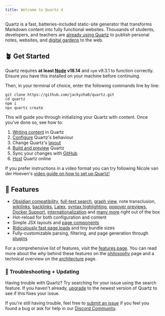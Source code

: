 ```yaml
---
title: Welcome to Quartz 4
---
```


Quartz is a fast, batteries-included static-site generator that transforms Markdown content into fully functional websites. Thousands of students, developers, and teachers are [already using Quartz](showcase.md) to publish personal notes, websites, and [digital gardens](https://jzhao.xyz/posts/networked-thought) to the web.

## 🪴 Get Started

Quartz requires **at least [Node](https://nodejs.org/) v18.14** and `npm` v9.3.1 to function correctly. Ensure you have this installed on your machine before continuing.

Then, in your terminal of choice, enter the following commands line by line:

```shell
git clone https://github.com/jackyzha0/quartz.git
cd quartz
npm i
npx quartz create
```

This will guide you through initializing your Quartz with content. Once you've done so, see how to:

1. [Writing content](authoring%20content.md) in Quartz
2. [Configure](configuration.md) Quartz's behaviour
3. Change Quartz's [layout](layout.md)
4. [Build and preview](build) Quartz
5. Sync your changes with [GitHub](setting%20up%20your%20GitHub%20repository.md)
6. [Host](hosting.md) Quartz online

If you prefer instructions in a video format you can try following Nicole van der Hoeven's
[video guide on how to set up Quartz!](https://www.youtube.com/watch?v=6s6DT1yN4dw&t=227s)

## 🔧 Features

- [Obsidian compatibility](Obsidian%20compatibility.md), [full-text search](full-text%20search.md), [graph view](graph%20view.md), note transclusion, [wikilinks](wikilinks.md), [backlinks](backlinks.md), [Latex](features/Latex.md), [syntax highlighting](syntax%20highlighting.md), [popover previews](popover%20previews.md), [Docker Support](Docker%20Support.md), [internationalization](i18n.md) and [many more](./features) right out of the box
- Hot-reload for both configuration and content
- Simple JSX layouts and [page components](creating%20components.md)
- [Ridiculously fast page loads](SPA%20Routing.md) and tiny bundle sizes
- Fully-customizable parsing, filtering, and page generation through [plugins](making%20plugins.md)

For a comprehensive list of features, visit the [features page](/features). You can read more about the _why_ behind these features on the [philosophy](philosophy.md) page and a technical overview on the [architecture](architecture.md) page.

### 🚧 Troubleshooting + Updating

Having trouble with Quartz? Try searching for your issue using the search feature. If you haven't already, [upgrade](upgrading.md) to the newest version of Quartz to see if this fixes your issue.

If you're still having trouble, feel free to [submit an issue](https://github.com/jackyzha0/quartz/issues) if you feel you found a bug or ask for help in our [Discord Community](https://discord.gg/cRFFHYye7t).
